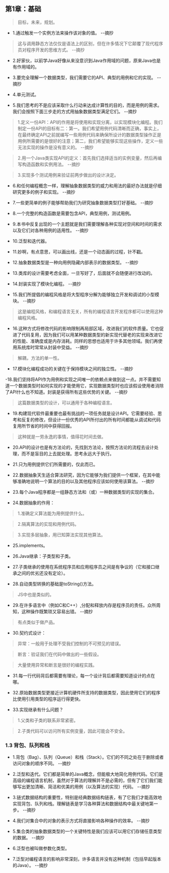 ## 第1章：基础

>目标，未来，规划。

- 1.通过触发一个实例方法来操作该对象的值。 --摘抄

>这与调用静态方法仅仅是语法上的区别，但在许多情况下它颠覆了现代程序员对程序开发的思维方式。 --摘抄

- 2.好家伙，以前学Java好像从来没意识到Java作用域的问题，原来Java也是有作用域的。

- 3.要完全理解一个数据类型，我们需要它的API、典型的用例和它的实现。 --摘抄

- 4.单元测试。

- 5.我们思考的不是应该采取什么行动来达成计算性的目的，而是用例的需求。我们会按照下面三步走的方式用抽象数据类型满足它们。 --摘抄

>1.定义一份API：API的作用是将使用和实现分离，以实现模块化编程。我们制定一份API的目标有二：第一。我们希望用例代码清晰而正确，事实上，在最终确定API之前就编写一些用例代码来确保所设计的数据类型操作正是用例所需要的是很好的注意；第二，我们希望能够实现这些操作，定义一些无法实现的操作是没有意义的。 --摘抄

>2.用一个Java类实现API的定义：首先我们选择适当的实例变量，然后再编写构造函数和实例用法。 --摘抄

>3.实现多个测试用例来验证前两步做出的设计决定。

- 6.和任何编程概念一样，理解抽象数据类型的威力和用法的最好办法就是仔细研究更多的例子和实现。 --摘抄

- 7.一些更简单的例子能够帮助我们为研究抽象数据类型打好基础。 --摘抄

- 8.一个完整的构造函数是需要包含API，典型用例，测试用例。

- 9.本书中反复出现的一个主题就是我们需要理解各种实现对空间和时间的需求以及它们对各种用例的适用性。 --摘抄

- 10.泛型和迭代器。

- 11.妙啊，有点意思，可以画出线，还是一个动态画的过程，针不戳。

- 12.抽象数据类型是一种向用例隐藏内部表示的数据类型。 --摘抄

- 13.类库的设计需要考虑全面，一旦写好了，后面就不会随便进行改动的。

- 14.封装实现了模块化编程。 --摘抄

- 15.我们所提倡的编程风格是将大型程序分解为能够独立开发和调试的小型模块。 --摘抄

>这是编程风格，和编程语言无关，所有的编程语言开发程序都可以使用这种编程风格。

- 16.这种方式将修改代码的影响限制再局部区域，改进我们的软件质量。它也促进了代码复用，因为我们可以用某种数据类型的新实现代替老的实现来改进它的性能、准确度或是内存消耗。同样的思想也适用于许多其他领域。我们再使用系统库时常常从封装中受益。 --摘抄

>解耦，方法的单一性。

- 17.模块化编程成功的关键在于保持模块之间的独立性。 --摘抄

-18.我们坚持将API作为用例和实现之间唯一的依赖点来做到这一点。并不需要知道一个数据类型时如何实现的才能使用它，实现数据类型时也应该假设使用者消除了API什么也不知道。封装是获得所有这些优势的关键。 --摘抄

>这篇数据类型的设计，可以通用于各种编程语言。

- 19.构建现代软件最重要也最有挑战的一项任务就是设计API。它需要经验、思考和反复的修改，但设计一份优秀的API所付出的所有时间都能从调试和代码复用所节省的时间中获得回报。

>这种就是一劳永逸的事情，值得花时间去做。

- 20.API的设计也是有方法论的，先找到方法论，按照方法论的流程去设计处理，而不是盲目的上去就处理。思考永远大于执行。

- 21.只为用例提供它们所需要的，仅此而已。

- 22.数据抽象天生适合算法研究，因为它能够为我们提供一个框架，在其中能够准确地说明一个算法的目的以及其他程序应该如何使用该算法。 --摘抄

- 23.每个Java程序都是一组静态方法和（或）一种数据类型的实现的集合。

- 24.数据抽象的作用：

>1.准确定义算法能为用例提供什么。

>2.隔离算法的实现和用例代码。

>3.实现多层抽象，用已知算法实现其他算法。

- 25.implements。

- 26.Java继承：子类型和子类。

- 27.子类继承的使用在系统程序员和应用程序员之间是有争议的（它和接口继承之间的优劣还没有定论）。

- 28.自动类型转换的基础是toString()方法。

>JS中也是类似的。

- 29.在许多语言中（例如C和C++）,分配和释放内存是程序员的责任。众所周知，这种操作既繁琐又容易出错。 --摘抄

>有点类似于做产品。

- 30.契约式设计：

>异常：一般用于处理不受我们控制的不可预见的错误。

>断言：验证我们在代码中做出的一些假设。

>大量使用异常和断言是很好的编程实践。

- 31.每一行代码背后都需要有理论，每一个设计背后都需要知道设计的点在哪。

- 32.原始数据类型更接近计算机硬件所支持的数据类型，因此使用它们的程序比使用引用类型的程序运行得更快。

- 33.实现继承有什么问题？

>1.父类和子类的联系非常紧密。

>2.子类代码可以访问所有实例变量，因此可能会不安全。

### 1.3 背包、队列和栈

- 1.背包（Bag）、队列（Queue）和栈（Stack）。它们的不同之处在于删除或者访问对象的顺序不同。 --摘抄

- 2.泛型和迭代。它们都是简单的Java概念，但能极大地简化用例代码。它们是高级的编程语言机制，虽然对于算法的理解并不是必需的，但有了它们我们能够写出更加清晰、简洁和优美的用例（以及算法的实现）代码。 --摘抄

- 3.链式数据结构的重要性，特别是经典数据结构链表，有了它我们才能高效地实现背包、队列和栈。理解链表是学习各种算法和数据结构中最关键地第一步。 --摘抄

- 4.我们对集合中的对象的表示方式将直接影响各种操作的效率。 --摘抄

- 5.集合类的抽象数据类型的一个关键特性是我们应该可以用它们存储任意类型的数据。 --摘抄

- 6.泛型也被叫做参数化类型。

- 7.泛型对编程语言的影响非常深刻，许多语言并没有这种机制（包括早起版本的Java）。 --摘抄
